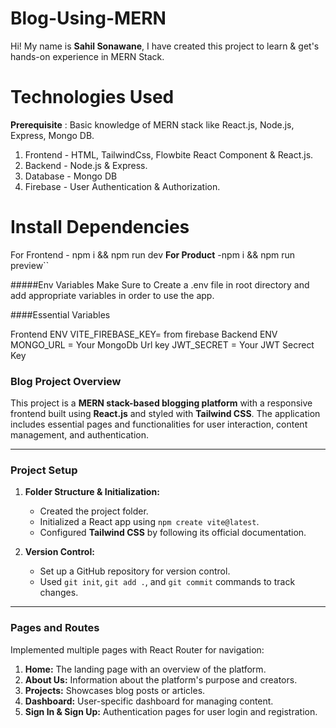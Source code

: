 # Blog-Using-MERN

Hi! My name is **Sahil Sonawane**, I have created this project to learn & get's hands-on experience in MERN Stack.


# Technologies Used

**Prerequisite** : Basic knowledge of MERN stack like React.js, Node.js, Express, Mongo DB.

 1. Frontend - HTML, TailwindCss, Flowbite React Component & React.js.
 2. Backend - Node.js & Express.
 3. Database - Mongo DB
 4. Firebase - User Authentication & Authorization.

# Install Dependencies
For Frontend - npm i && npm run dev **For Product** -npm i && npm run preview``

#####Env Variables
Make Sure to Create a .env file in root directory and add appropriate variables in order to use the app.

####Essential Variables

Frontend ENV
VITE_FIREBASE_KEY= from firebase
Backend ENV
MONGO_URL = Your MongoDb Url key
JWT_SECRET = Your JWT Secrect Key

### Blog Project Overview  

This project is a **MERN stack-based blogging platform** with a responsive frontend built using **React.js** and styled with **Tailwind CSS**. The application includes essential pages and functionalities for user interaction, content management, and authentication.

---

### Project Setup  
1. **Folder Structure & Initialization:**  
   - Created the project folder.  
   - Initialized a React app using `npm create vite@latest`.  
   - Configured **Tailwind CSS** by following its official documentation.  

2. **Version Control:**  
   - Set up a GitHub repository for version control.  
   - Used `git init`, `git add .`, and `git commit` commands to track changes.

---

### Pages and Routes  
Implemented multiple pages with React Router for navigation:  
1. **Home:** The landing page with an overview of the platform.  
2. **About Us:** Information about the platform's purpose and creators.  
3. **Projects:** Showcases blog posts or articles.  
4. **Dashboard:** User-specific dashboard for managing content.  
5. **Sign In & Sign Up:** Authentication pages for user login and registration.  



